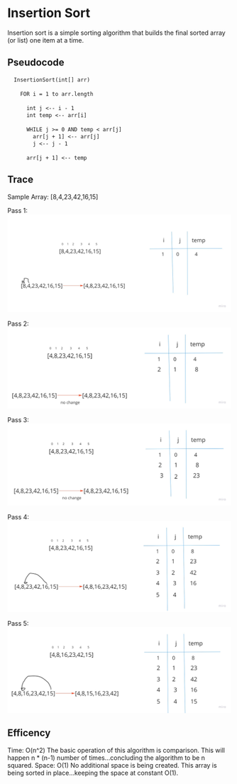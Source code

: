# Insertion Sort

Insertion sort is a simple sorting algorithm that builds the final sorted array (or list) one item at a time.

## Pseudocode

```pseudo
  InsertionSort(int[] arr)

    FOR i = 1 to arr.length

      int j <-- i - 1
      int temp <-- arr[i]

      WHILE j >= 0 AND temp < arr[j]
        arr[j + 1] <-- arr[j]
        j <-- j - 1

      arr[j + 1] <-- temp
```

## Trace

Sample Array: [8,4,23,42,16,15]

Pass 1:
![1](Untitled.jpg)

Pass 2:
![2](Untitled1.jpg)

Pass 3:
![3](Untitled2.jpg)

Pass 4:
![4](Untitled4.jpg)

Pass 5:
![5](Untitled5.jpg)

## Efficency

Time: O(n^2)
The basic operation of this algorithm is comparison. This will happen n * (n-1) number of times…concluding the algorithm to be n squared.
Space: O(1)
No additional space is being created. This array is being sorted in place…keeping the space at constant O(1).
